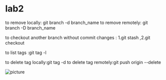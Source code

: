 # lab2
to remove locally: git branch -d branch_name
to remove remotely: git branch -D branch_name

to checkout another branch without commit
changes : 1.git stash ,2.git checkout <branch-name>

to list tags :git tag -l

to delete tag locally:git tag -d <tag-name>
to delete tag remotely:git push origin --delete <tag-name>

![picture](https://github.com/gihannazmy/lab2/assets/167586570/ddb73844-e57f-4151-8be4-c9b0f2025435)
